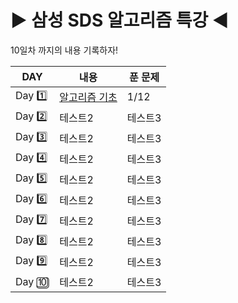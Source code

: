 # :arrow_forward: 삼성 SDS 알고리즘 특강 :arrow_backward:
10일차 까지의 내용 기록하자!

|DAY|내용|푼 문제|
|------|---|---|
|Day :one:|[알고리즘 기초](https://github.com/coucouluv/SDS-Algorithm/tree/main/DAY1)|1/12|
|Day :two:|테스트2|테스트3|
|Day :three:|테스트2|테스트3|
|Day :four:|테스트2|테스트3|
|Day :five:|테스트2|테스트3|
|Day :six:|테스트2|테스트3|
|Day :seven:|테스트2|테스트3|
|Day :eight:|테스트2|테스트3|
|Day :nine:|테스트2|테스트3|
|Day :keycap_ten:|테스트2|테스트3|
